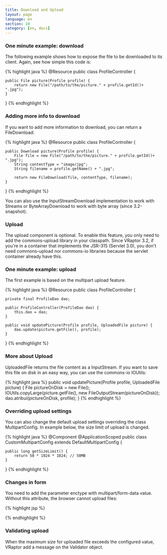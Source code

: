 ```yaml
---
title: Download and Upload
layout: page
language: en
section: 10
category: [en, docs]
---
```


<h3>One minute example: download</h3>

The following example shows how to expose the file to be downloaded to its client.
Again, see how simple this code is:

{% highlight java %}
@Resource
public class ProfileController {

    public File picture(Profile profile) {
        return new File("/path/to/the/picture." + profile.getId()+ ".jpg");
    }
}
{% endhighlight %}

<h3>Adding more info to download</h3>

If you want to add more information to download, you can return a FileDownload:

{% highlight java %}
@Resource
public class ProfileController {

    public Download picture(Profile profile) {
        File file = new File("/path/to/the/picture." + profile.getId()+ ".jpg");
        String contentType = "image/jpg";
        String filename = profile.getName() + ".jpg";
        
        return new FileDownload(file, contentType, filename); 
    }
}
{% endhighlight %}

You can also use the InputStreamDownload implementation to work with Streams or ByteArrayDownload to work with byte array (since 3.2-snapshot).

<h3>Upload</h3>

The upload component is optional. To enable this feature, you only need to add the commons-upload library in your classpath.
Since VRaptor 3.2, if you're in a container that implements the JSR-315 (Servlet 3.0), you don't need commons-upload nor commons-io libraries because the servlet container already have this.

<h3>One minute example: upload</h3>

The first example is based on the multipart upload feature.

{% highlight java %}
@Resource
public class ProfileController {

    private final ProfileDao dao;

    public ProfileController(ProfileDao dao) {
        this.dao = dao;
    }

    public void updatePicture(Profile profile, UploadedFile picture) {
        dao.update(picture.getFile(), profile);
    }
}
{% endhighlight %}

<h3>More about Upload</h3>

UploadedFile returns the file content as a InputStream. If you want to save this file on disk in an easy way, you can use the commons-io IOUtils:

{% highlight java %}
public void updatePicture(Profile profile, UploadedFile picture) {
    File pictureOnDisk = new File();    
    IOUtils.copyLarge(picture.getFile(), new FileOutputStream(pictureOnDisk));
    dao.atribui(pictureOnDisk, profile);
}
{% endhighlight %}

<h3>Overriding upload settings</h3>

You can also change the default upload settings overriding the class MultipartConfig. In example below, the size limit of upload is changed.

{% highlight java %}
@Component
@ApplicationScoped
public class CustomMultipartConfig extends DefaultMultipartConfig {

    public long getSizeLimit() {
        return 50 * 1024 * 1024; // 50MB
    }

}
{% endhighlight %}

<h3>Changes in form</h3>

You need to add the parameter enctype with multipart/form-data value. Without this attribute, the browser cannot upload files:

{% highlight jsp %}
<form action="minha-action" method="post" enctype="multipart/form-data">
{% endhighlight %}

<h3>Validating upload</h3>

When the maximum size for uploaded file exceeds the configured value, VRaptor add a message on the Validator object.
